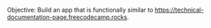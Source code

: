 Objective: Build an app that is functionally similar to https://technical-documentation-page.freecodecamp.rocks.